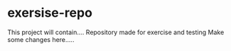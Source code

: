 # exersise-repo
This project will contain....
Repository made  for exercise and testing
Make some changes here.....

